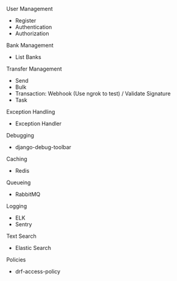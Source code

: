 User Management

- Register
- Authentication
- Authorization

Bank Management

- List Banks

Transfer Management

- Send
- Bulk
- Transaction: Webhook (Use ngrok to test) / Validate Signature
- Task

Exception Handling

- Exception Handler

Debugging

- django-debug-toolbar

Caching

- Redis

Queueing

- RabbitMQ

Logging

- ELK
- Sentry

Text Search

- Elastic Search

Policies

- drf-access-policy
